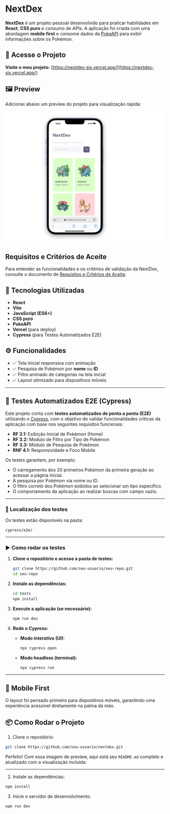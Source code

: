 # NextDex

**NextDex** é um projeto pessoal desenvolvido para praticar habilidades em **React**, **CSS puro** e consumo de APIs. A aplicação foi criada com uma abordagem **mobile first** e consome dados da [PokeAPI](https://pokeapi.co) para exibir informações sobre os Pokémon.

## 🔗 Acesse o Projeto

**Visite o meu projeto:**
[https://nextdex-six.vercel.app/](https://nextdex-six.vercel.app/)

## 🖼 Preview

Adicionei abaixo um preview do projeto para visualização rápida:

![Preview do Projeto](https://github.com/baestero/Nextdex/raw/main/public/preview/Nextdex.png)

## Requisitos e Critérios de Aceite

Para entender as funcionalidades e os critérios de validação da NextDex, consulte o documento de [Requisitos e Critérios de Aceite](REQUIREMENTS.md).

## 🚀 Tecnologias Utilizadas

- **React**
- **Vite**
- **JavaScript (ES6+)**
- **CSS puro**
- **PokeAPI**
- **Vercel** (para deploy)
- **Cypress** (para Testes Automatizados E2E)

## ⚙️ Funcionalidades

- ✅ Tela inicial responsiva com animação
- ✅ Pesquisa de Pokémon por **nome** ou **ID**
- ✅ Filtro animado de categorias na tela inicial
- ✅ Layout otimizado para dispositivos móveis

---

## 🧪 Testes Automatizados E2E (Cypress)

Este projeto conta com **testes automatizados de ponta a ponta (E2E)** utilizando o [Cypress](https://www.cypress.io/), com o objetivo de validar funcionalidades críticas da aplicação com base nos seguintes requisitos funcionais:

- **RF 3.1:** Exibição Inicial de Pokémon (Home)
- **RF 3.2:** Módulo de Filtro por Tipo de Pokémon
- **RF 3.3:** Módulo de Pesquisa de Pokémon
- **RNF 4.1:** Responsividade e Foco Mobile

Os testes garantem, por exemplo:

- O carregamento dos 20 primeiros Pokémon da primeira geração ao acessar a página inicial.
- A pesquisa por Pokémon via nome ou ID.
- O filtro correto dos Pokémon exibidos ao selecionar um tipo específico.
- O comportamento da aplicação ao realizar buscas com campo vazio.

---

### 📁 Localização dos testes

Os testes estão disponíveis na pasta:

```
cypress/e2e/
```

---

### ▶️ Como rodar os testes

1. **Clone o repositório e acesse a pasta de testes:**

   ```bash
   git clone https://github.com/seu-usuario/seu-repo.git
   cd seu-repo
   ```

2. **Instale as dependências:**

   ```bash
   cd tests
   npm install
   ```

3. **Execute a aplicação (se necessário):**

   ```bash
   npm run dev
   ```

4. **Rode o Cypress:**

   - **Modo interativo (UI):**

     ```bash
     npx cypress open
     ```

   - **Modo headless (terminal):**

     ```bash
     npx cypress run
     ```

---

## 📲 Mobile First

O layout foi pensado primeiro para dispositivos móveis, garantindo uma experiência acessível diretamente na palma da mão.

## 📦 Como Rodar o Projeto

1. Clone o repositório:

```bash
git clone https://github.com/seu-usuario/nextdex.git
```

Perfeito! Com essa imagem de preview, aqui está seu `README.md` completo e atualizado com a visualização incluída:

---

2. Instale as dependências:

```bash
npm install
```

3. Inicie o servidor de desenvolvimento:

```bash
npm run dev
```
